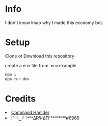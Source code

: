 # Info
I don't know lmao why I made this economy bot.

# Setup

Clone or Download this repository

create a env file from .env.example

```bash
npm i
npm run dev
```

# Credits
<li><a href="https://github.com/reconlx/djs-typescript-handler">Command Hanlder</a></li>
<li>!" ╰‿╯ ᴰʸⁿᵒΔRΨΔΠ†ᶜᵒᵐᵉᵇᵃᶜᵏ#6969</li>
